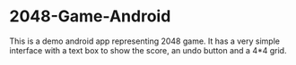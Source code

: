 # 2048-Game-Android

This is a demo android app representing 2048 game. It has a very simple interface with a text box to show the score, an undo button and a 4*4 grid. 